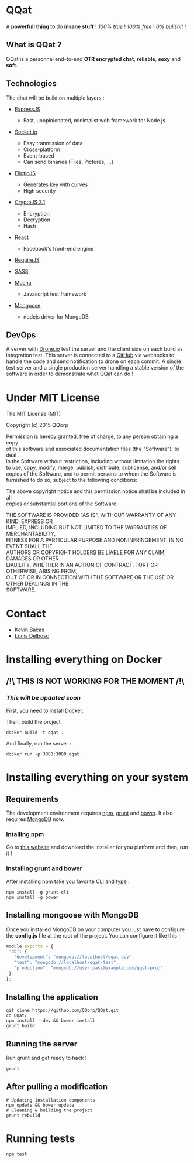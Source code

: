 # QQat
A **powerfull thing** to do **insane stuff** ! _100% true_ ! _100% free_ ! _0% bullshit_ !

## What is QQat ?
QQat is a personnal end-to-end **OTR encrypted chat**, **reliable**, **sexy** and **soft**.

## Technologies
The chat will be build on multiple layers :
- [ExpressJS](http://expressjs.com/)
  - Fast, unopinionated, minimalist web framework for Node.js

- [Socket.io](http://socket.io/)
  - Easy tranmission of data
  - Cross-platform
  - Event-based
  - Can send binaries (Files, Pictures, ...)

- [ElipticJS](https://github.com/indutny/elliptic)
  - Generates key with curves
  - High security

- [CryptoJS 3.1](https://code.google.com/p/crypto-js/)
  - Encryption
  - Decryption
  - Hash

- [React](https://facebook.github.io/react/)
  - Facebook's front-end engine

- [RequireJS](http://requirejs.org/)
- [SASS](http://sass-lang.com/)
- [Mocha](http://mochajs.org/)
  - Javascript test framework

- [Mongoose](http://mongoosejs.com/)
  - nodejs driver for MongoDB

## DevOps
A server with [Drone.io](drone.io) test the server and the client side on each build as integration test. This server is connected to a [GitHub](https://github.com/) via webhooks to handle the code and send notification to drone on each commit. A single test server and a single production server handling a stable version of the software in order to demonstrate what QQat can do !

# Under MIT License
The MIT License (MIT)

Copyright (c) 2015 QQorp

Permission is hereby granted, free of charge, to any person obtaining a copy<br>of this software and associated documentation files (the "Software"), to deal<br>in the Software without restriction, including without limitation the rights<br>to use, copy, modify, merge, publish, distribute, sublicense, and/or sell<br>copies of the Software, and to permit persons to whom the Software is<br>furnished to do so, subject to the following conditions:

The above copyright notice and this permission notice shall be included in all<br>copies or substantial portions of the Software.

THE SOFTWARE IS PROVIDED "AS IS", WITHOUT WARRANTY OF ANY KIND, EXPRESS OR<br>IMPLIED, INCLUDING BUT NOT LIMITED TO THE WARRANTIES OF MERCHANTABILITY,<br>FITNESS FOR A PARTICULAR PURPOSE AND NONINFRINGEMENT. IN NO EVENT SHALL THE<br>AUTHORS OR COPYRIGHT HOLDERS BE LIABLE FOR ANY CLAIM, DAMAGES OR OTHER<br>LIABILITY, WHETHER IN AN ACTION OF CONTRACT, TORT OR OTHERWISE, ARISING FROM,<br>OUT OF OR IN CONNECTION WITH THE SOFTWARE OR THE USE OR OTHER DEALINGS IN THE<br>SOFTWARE.

# Contact
- [Kevin Bacas](https://github.com/KevinBacas)
- [Louis Delbosc](https://github.com/LouisDelbosc)

# Installing everything on Docker
## /!\ **THIS IS NOT WORKING FOR THE MOMENT** /!\
### *This will be updated soon*
First, you need to [install Docker](https://docs.docker.com/installation/).

Then, build the project :

```shell
docker build -t qqat .
```

And finally, run the server :

```shell
docker run -p 3000:3000 qqat
```

# Installing everything on your system
## Requirements
The development environment requires [npm](https://www.npmjs.com/), [grunt](http://gruntjs.com/) and [bower](http://bower.io/). It also requires [MongoDB](https://www.mongodb.org/) now.

### Intalling npm
Go to [this website](https://nodejs.org/download/) and download the installer for you platform and then, run it !

### Installing grunt and bower
After installing npm take you favorite CLI and type :

```shell
npm install -g grunt-cli
npm install -g bower
```

## Installing mongoose with MongoDB
Once you installed MongoDB on your computer you just have to configure the **config.js** file at the root of the project. You can configure it like this :

```javascript
module.exports = {
 "db": {
   "development": "mongodb://localhost/qqat-dev",
   "test": "mongodb://localhost/qqat-test",
   "production": "mongodb://user:pass@example.com/qqat-prod"
 }
};
```

## Installing the application

```shell
git clone https://github.com/QQorp/QQat.git
cd QQat/
npm install --dev && bower install
grunt build
```

## Running the server
Run grunt and get ready to hack !

```shell
grunt
```

## After pulling a modification

```shell
# Updating installation components
npm update && bower update
# Cleaning & building the project
grunt rebuild
```

# Running tests

```shell
npm test
```

